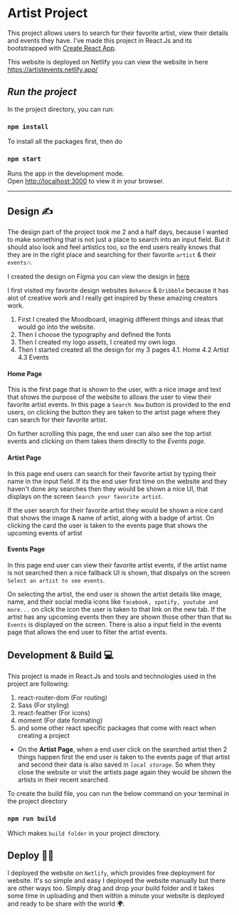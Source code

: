 # Artist Project

This project allows users to search for their favorite artist, view their details and events they have.
I've made this project in React.Js and its bootstrapped with [Create React App](https://github.com/facebook/create-react-app).

This website is deployed on Netlify you can view the website in here
https://artistevents.netlify.app/

## _Run the project_

In the project directory, you can run:

### `npm install`

To install all the packages first, then do

### `npm start`

Runs the app in the development mode.\
Open [http://localhost:3000](http://localhost:3000) to view it in your browser.

---

## Design ✍

The design part of the project took me 2 and a half days, because I wanted to make something that is not just a place to search into an input field. But it should also look and feel artistics too, so the end users really knows that they are in the right place and searching for their favorite `artist` & their `events`🎶.

I created the design on Figma you can view the design in [here](https://www.figma.com/file/rrDfBheTe6HemfTxJiV8Ye/Artist?node-id=0%3A1)

I first visited my favorite design websites `Behance` & `Dribbble` because it has alot of creative work and I really get inspired by these amazing creators work. 
1. First I created the Moodboard, imaginig different things and ideas that would go into the website.
2. Then I choose the typography and defined the fonts
3. Then I created my logo assets, I created my own logo.
4. Then I started created all the design for my 3 pages
4.1. Home
4.2 Artist
4.3 Events

#### Home Page

This is the first page that is shown to the user, with a nice image and text that shows the purpose of the website to allows the user to view their favorite artist events. In this page a `Search Now` button is provided to the end users, on clicking the button they are taken to the artist page where they can search for their favorite artist.

On further scrolling this page, the end user can also see the top artist events and clicking on them takes them directly to the _Events page_.

#### Artist Page

In this page end users can search for their favorite artist by typing their name in the input field. If its the end user first time on the website and they haven't done any searches then they would be shown a nice UI, that displays on the screen `Search your favorite artist`.

If the user search for their favorite artist they would be shown a nice card that shows the image & name of artist, along with a badge of artist. On clicking the card the user is taken to the events page that shows the upcoming events of artist

#### Events Page

In this page end user can view their favorite artist events, if the artist name is not searched then a nice fallback UI is shown, that dispalys on the screen `Select an artist to see events`.

On selecting the artist, the end user is shown the artist details like image, name, and their social media icons like `facebook, spotify, youtube and more...` on click the icon the user is taken to that link on the new tab.
If the artist has any upcoming events then they are shown those other than that `No Events` is displayed on the screen. There is also a input field in the events page that allows the end user to filter the artist events.

## Development & Build 💻

This project is made in React.Js and tools and technologies used in the project are following:

1. react-router-dom (For routing)
2. Sass (For styling)
3. react-feather (For icons)
4. moment (For date formating)
5. and some other react specific packages that come with react when creating a project

* On the __Artist Page__, when a end user click on the searched artist then 2 things happen first the end user is taken to the events page of that artist and second their data is also saved in _`local storage`_. So when they close the website or visit the artists page again they would be shown the artists in their recent searched. 

To create the build file, you can run the below command on your terminal in the project directory

### `npm run build`

Which makes `build folder` in your project directory.

## Deploy 👨‍💻 

I deployed the website on `Netlify`, which provides free deployment for website. It's so simple and easy I deployed the website manually but there are other ways too. Simply drag and drop your build folder and it takes some time in uploading and then within a minute your website is deployed and ready to be share with the world 🌍.
